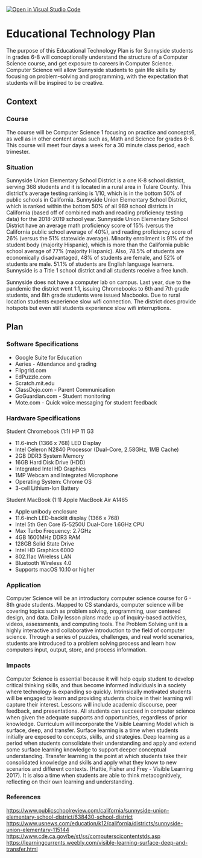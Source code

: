 [![Open in Visual Studio Code](https://classroom.github.com/assets/open-in-vscode-f059dc9a6f8d3a56e377f745f24479a46679e63a5d9fe6f495e02850cd0d8118.svg)](https://classroom.github.com/online_ide?assignment_repo_id=5749707&assignment_repo_type=AssignmentRepo)
# Educational Technology Plan

The purpose of this Educational Technology Plan is for Sunnyside students in grades 6-8 will conceptionally understand the structure of a Computer Science course, and get exposure to careers in Computer Science. Computer Science will allow Sunnyside students to gain life skills by focusing on problem-solving and programming, with the expectation that students will be inspired to be creative. 

## Context

### Course

The course will be Computer Science 1 focusing on practice and concepts6, as well as in other content areas such as, Math and Science for grades 6-8. This course will meet four days a week for a 30 minute class period, each trimester. 

### Situation

Sunnyside Union Elementary School District is a one K-8 school district, serving 368 students and it is located in a rural area in Tulare County. This district's average testing ranking is 1/10, which is in the bottom 50% of public schools in California. Sunnyside Union Elementary School District, which is ranked within the bottom 50% of all 989 school districts in California (based off of combined math and reading proficiency testing data) for the 2018-2019 school year. Sunnyside Union Elementary School District have an average math proficiency score of 15% (versus the California public school average of 40%), and reading proficiency score of 26% (versus the 51% statewide average). 
Minority enrollment is 91% of the student body (majority Hispanic), which is more than the California public school average of 77% (majority Hispanic). Also, 78.5% of students are economically disadvantaged, 48% of students are female, and 52% of students are male. 51.1% of students are English language learners. Sunnyside is a Title 1 school district and all students receive a free lunch. 

Sunnyside does not have a computer lab on campus. Last year, due to the pandemic the district went 1:1, issuing Chromebooks to 6th and 7th grade students, and 8th grade students were issued Macbooks. Due to rural location students experience slow wifi connection. The district does provide hotspots but even still students experience slow wifi interruptions. 


## Plan

### Software Specifications

* Google Suite for Education
* Aeries - Attendance and grading
* Flipgrid.com
* EdPuzzle.com
* Scratch.mit.edu
* ClassDojo.com - Parent Communication
* GoGuardian.com - Student monitoring 
* Mote.com - Quick voice messaging for student feedback

### Hardware Specifications

Student Chromebook (1:1)
HP 11 G3 
  * 11.6-inch (1366 x 768) LED Display
  * Intel Celeron N2840 Processor (Dual-Core, 2.58GHz, 1MB Cache)
  * 2GB DDR3 System Memory
  * 16GB  Hard Disk Drive (HDD)
  * Integrated Intel HD Graphics
  * 1MP Webcam and Integrated Microphone
  * Operating System: Chrome OS
  * 3-cell Lithium-Ion Battery
  
Student MacBook (1:1)
Apple MacBook Air A1465
  * Apple unibody enclosure
  * 11.6-inch LED-backlit display (1366 x 768)
  * Intel 5th Gen Core i5-5250U Dual-Core 1.6GHz CPU
  * Max Turbo Frequency: 2.7GHz
  * 4GB 1600MHz DDR3 RAM
  * 128GB Solid State Drive
  * Intel HD Graphics 6000
  * 802.11ac Wireless LAN
  * Bluetooth Wireless 4.0
  * Supports macOS 10.10 or higher
  
### Application

Computer Science will be an introductory computer science course for 6 - 8th grade students. Mapped to CS standards, computer science will be covering topics such as problem solving, programming, user centered design, and data. Daily lesson plans made up of inquiry-based activities, videos, assessments, and computing tools. The Problem Solving unit is a highly interactive and collaborative introduction to the field of computer science. Through a series of puzzles, challenges, and real world scenarios, students are introduced to a problem solving process and learn how computers input, output, store, and process information. 

### Impacts

Computer Science is essential because it will help equip student to develop critical thinking skills, and thus become informed individuals in a society where technology is expanding so quickly. Intrinsically motivated students will be engaged to learn and providing students choice in their learning will capture their interest. Lessons will include academic discourse, peer feedback, and presentations. All students can succeed in computer science when given the adequate supports and opportunities, regardless of prior knowledge. Curriculum will incorporate the Visible Learning Model which is surface, deep, and transfer. Surface learning is a time when students initially are exposed to concepts, skills, and strategies. Deep learning as a period when students consolidate their understanding and apply and extend some surface learning knowledge to support deeper conceptual understanding. Transfer learning is the point at which students take their consolidated knowledge and skills and apply what they know to new scenarios and different contexts. (Hattie, Fisher and Frey - Visible Learning 2017). It is also a time when students are able to think metacognitively, reflecting on their own learning and understanding.

### References

https://www.publicschoolreview.com/california/sunnyside-union-elementary-school-district/638430-school-district
https://www.usnews.com/education/k12/california/districts/sunnyside-union-elementary-115144
https://www.cde.ca.gov/be/st/ss/computerscicontentstds.asp
https://learningcurrents.weebly.com/visible-learning-surface-deep-and-transfer.html


